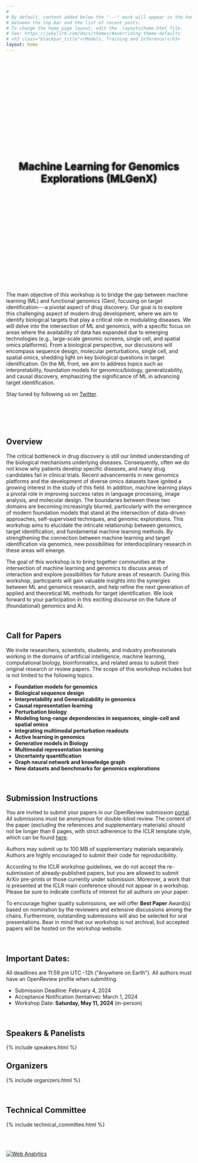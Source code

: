 ```yaml
---
#
# By default, content added below the "---" mark will appear in the home page
# between the top bar and the list of recent posts.
# To change the home page layout, edit the _layouts/home.html file.
# See: https://jekyllrb.com/docs/themes/#overriding-theme-defaults
# <h3 class="blackpar_title">(Models, Training and Inference)</h3>
layout: home
---
```

<div style="display: flex; align-items: center; justify-content: center; background: url('images/header.jpg') no-repeat; background-size: cover; user-select: none; height: 600px; padding: 0;">
    <h1 class="blackpar_title" style="text-align: center; font-weight: bold; line-height: 1.2; text-shadow: 0px 0px 5px black;">Machine Learning for Genomics Explorations (MLGenX)</h1>
</div>



<br>
<p>
The main objective of this workshop is to bridge the gap between machine learning (ML) and functional genomics (Gen), focusing on target identification---a pivotal aspect of drug discovery. Our goal is to explore this challenging aspect of modern drug development, where we aim to identify biological targets that play a critical role in modulating diseases. We will delve into the intersection of ML and genomics, with a specific focus on areas where the availability of data has expanded due to emerging technologies (e.g., large-scale genomic screens, single cell, and spatial omics platforms). From a biological perspective, our discussions will encompass sequence design, molecular perturbations, single cell, and spatial omics, shedding light on key biological questions in target identification. On the ML front, we aim to address topics such as interpretability, foundation models for genomics/biology, generalizability, and causal discovery, emphasizing the significance of ML in advancing target identification.</p>

<p> Stay tuned by following us on <a href="https://twitter.com/MLGenX">Twitter</a>.
</p>
<br>



<!--starts inverted colors-->
<div class="inverted">

<br><br>
<h2 class="blackpar_title" id="overview">Overview</h2>
<p>
The critical bottleneck in drug discovery is still our limited understanding of the biological mechanisms underlying diseases. Consequently, often we do not know why patients develop specific diseases, and many drug candidates fail in clinical trials.  Recent advancements in new genomics platforms and the development of diverse omics datasets have ignited a growing interest in the study of this field. In addition, machine learning plays a pivotal role in improving success rates in language processing, image analysis, and molecular design. The boundaries between these two domains are becoming increasingly blurred, particularly with the emergence of modern foundation models that stand at the intersection of data-driven approaches, self-supervised techniques, and genomic explorations. This workshop aims to elucidate the intricate relationship between genomics, target identification, and fundamental machine learning methods. By strengthening the connection between machine learning and target identification via genomics, new possibilities for interdisciplinary research in these areas will emerge. 
</p>
<p>
The goal of this workshop is to bring together communities at the intersection of machine learning and genomics to discuss areas of interaction and explore possibilities for future areas of research.
During this workshop, participants will gain valuable insights into the synergies between ML and genomics research, and help refine the next generation of applied and theoretical ML methods for target identification. We look forward to your participation in this exciting discourse on the future of (foundational) genomics and AI.
</p>

<br>
<!-- Call for Papers -->
<h2 class="blackpar_title" id="call_for_papers">Call for Papers</h2>

<p>
We invite researchers, scientists, students, and industry professionals working in the domains of artificial intelligence, machine learning, computational biology, bioinformatics, and related areas to submit their original research or review papers.
The scope of this workshop includes but is not limited to the following topics.
</p>

<!--
<ul>
    <li>
	<u><b>Biological sequence design</b></u>: Prediction and optimization of biological sequences, incorporating constraints and prior knowledge
    </li>
	<ul>
	    <li>
	        Effectively miniaturize DNA/RNA/Protein sequences while preserving their key properties
	    </li>
	    <li>
	        Multi-omics-based sequence design
	    </li>
	    <li>
		Modeling long-range sequence interactions
	    </li>
	    <li>
		Tissue/cell-type specific sequence design
	    </li>
	</ul>

    <li>
	<u><b>Inferring cellular communication via cell states and organization in tissues</b></u>: Causal representation learning to model cell states and cellular communities 
    </li>
	<ul>

	    <li>
		Multi-omics data integration (single cell, spatial transcriptomics)
	    </li>
	    <li>
		Cell-cell interactions inference
	    </li>
	    <li>
		Mechanistic modeling of cells in their context to infer cellular function
	    </li>
	    <li>
		Modeling long-range interactions in single-cell and spatial omics
	    </li>
	</ul>

    <li>
	<u><b>Perturbative biology</b></u>: Interpretable and foundation models to understand cellular responses to perturbations
    </li>
	<ul>

	    <li>
		Translating genetic perturbations to understandable and actionable molecular changes
	    </li>
	    <li>
		Causal reasoning for learning gene regulatory networks
	    </li>
	    <li>
		Integrating multimodal perturbation readouts (transcriptomic and phenotypic) to better characterize the broader molecular effects
	    </li>
	    <li>
		Large-scale foundation models for predicting transcriptional outcomes of novel perturbations
	    </li>
	    <li>
		Generalizability of perturbation predictive models across cell lines and cellular contexts
	    </li>
	</ul>
</ul>

<h5>From first principles: AI for Genomics Exploration</h5>
-->

<ul>
    <li><b>Foundation models for genomics</b>
    </li>
    <li><b>Biological sequence design</b>
    </li>
    <li><b>Interpretability and Generalizability in genomics</b>
    </li>
    <li><b>Causal representation learning</b>
    </li>
    <li><b>Perturbation biology</b>
    </li>
    <li><b>Modeling long-range dependencies in sequences, single-cell and spatial omics</b>
    </li>
    <li><b>Integrating multimodal perturbation readouts</b>
    </li>
    <li><b>Active learning in genomics</b>
    </li>
    <li><b>Generative models in Biology</b>
    </li>
    <li><b>Multimodal representation learning</b>
    </li>
    <li><b>Uncertainty quantification</b>
    </li>
    <li><b>Graph neural network and knowledge graph</b>
    </li>
    <li><b>New datasets and benchmarks for genomics explorations</b>
    </li>
</ul>

<br>
<h2 class="blackpar_title">Submission Instructions</h2>
<p>
You are invited to submit your papers in our OpenReview submission <a href="https://openreview.net/group?id=ICLR.cc/2024/Workshop/MLGenX#tab-your-consoles">portal</a>.
All submissions must be anonymous for double-blind review.
The content of the paper (excluding the references and supplementary materials) should not be longer than 6 pages,
with strict adherence to the ICLR template style,
which can be found <a href="https://github.com/ICLR/Master-Template/raw/master/iclr2024.zip">here</a>.
</p>
<p>
Authors may submit up to 100 MB of supplementary materials separately.
Authors are highly encouraged to submit their code for reproducibility.
</p>
<p>
According to the ICLR workshop guidelines, we do not accept the
re-submission of already-published papers,
but you are allowed to submit ArXiv pre-prints or those currently under submission.
Moreover, a work that is presented at the ICLR main conference should not appear in a workshop.
Please be sure to indicate conflicts of interest for all authors on your paper.
</p>
<p>
To encourage higher quality submissions, we will offer <b>Best Paper</b> Award(s)
based on nomination by the reviewers and extensive discussions among the chairs.
Furthermore, outstanding submissions will also be selected for oral presentations.
Bear in mind that our workshop is not archival,
but accepted papers will be hosted on the workshop website.
</p>

<br>
<h2 class="blackpar_title" id="deadlines">Important Dates:</h2>
<p>
All deadlines are 11:59 pm UTC -12h ("Anywhere on Earth"). All authors must have an OpenReview profile when submitting.
<p>
<ul>
    <li>Submission Deadline: February 4, 2024</li>
    <li>Acceptance Notification (tentative): March 1, 2024</li>
    <li>Workshop Date: <b>Saturday, May 11, 2024</b> (in-person)</li>
</ul>
</p>

<br>
<h2 class="blackpar_title" id="speakers">Speakers & Panelists</h2>
<p>
{% include speakers.html %}
</p>



<!-- Schedule -->
<!-- 
<h2 class="blackpar_title" id="schedule">Schedule (CET)</h2>
<p>
{% include schedule.html %}
</p>-->


<!-- Organizers -->
<h2 class="blackpar_title" id="organizers">Organizers</h2>
<p>
{% include organizers.html %}
</p>

<br>
<!-- Technical Committee -->
<h2 class="blackpar_title" id="technical_committee">Technical Committee</h2>
<p>
{% include technical_committee.html %}
</p>
<br><br>


<!--
<h2 class="blackpar_title">Sponsor</h2>
<div class="row">
    <div class="col">
        <center>
            <img src="">
        </center>
    </div>
    <div class="col">
        <center>
            <img src="" width="250px">
        </center>
    </div>
</div>-->


<!--ends inverted colors-->
<!-- Default Statcounter code for mlgenx
https://mlgenx-workshop.github.io/ -->
<script type="text/javascript">
var sc_project=12885210;
var sc_invisible=1;
var sc_security="21af2424";
</script>
<script type="text/javascript"
src="https://www.statcounter.com/counter/counter.js"
async></script>
<noscript><div class="statcounter"><a title="Web Analytics"
href="https://statcounter.com/" target="_blank"><img
class="statcounter"
src="https://c.statcounter.com/12885210/0/21af2424/1/"
alt="Web Analytics"
referrerPolicy="no-referrer-when-downgrade"></a></div></noscript>
<!-- End of Statcounter Code -->
